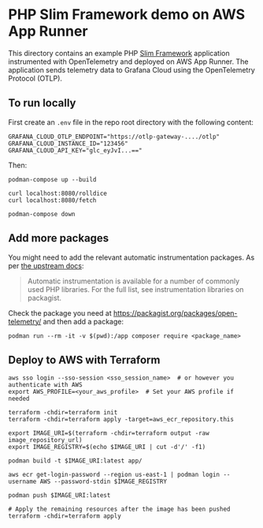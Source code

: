 # PHP Slim Framework demo on AWS App Runner

This directory contains an example PHP [Slim Framework](https://www.slimframework.com/) application instrumented with OpenTelemetry and deployed on AWS App Runner. The application sends telemetry data to Grafana Cloud using the OpenTelemetry Protocol (OTLP).

## To run locally

First create an `.env` file in the repo root directory with the following content:

```
GRAFANA_CLOUD_OTLP_ENDPOINT="https://otlp-gateway-..../otlp"
GRAFANA_CLOUD_INSTANCE_ID="123456"
GRAFANA_CLOUD_API_KEY="glc_eyJvI...=="
```

Then:

```shell
podman-compose up --build

curl localhost:8080/rolldice
curl localhost:8080/fetch

podman-compose down
```

## Add more packages

You might need to add the relevant automatic instrumentation packages. As per [the upstream docs](https://opentelemetry.io/docs/zero-code/php/):

> Automatic instrumentation is available for a number of commonly used PHP libraries. For the full list, see instrumentation libraries on packagist.

Check the package you need at https://packagist.org/packages/open-telemetry/ and then add a package:

```
podman run --rm -it -v $(pwd):/app composer require <package_name>
```

## Deploy to AWS with Terraform

```shell
aws sso login --sso-session <sso_session_name>  # or however you authenticate with AWS
export AWS_PROFILE=<your_aws_profile>  # Set your AWS profile if needed

terraform -chdir=terraform init
terraform -chdir=terraform apply -target=aws_ecr_repository.this

export IMAGE_URI=$(terraform -chdir=terraform output -raw image_repository_url)
export IMAGE_REGISTRY=$(echo $IMAGE_URI | cut -d'/' -f1)

podman build -t $IMAGE_URI:latest app/

aws ecr get-login-password --region us-east-1 | podman login --username AWS --password-stdin $IMAGE_REGISTRY

podman push $IMAGE_URI:latest

# Apply the remaining resources after the image has been pushed
terraform -chdir=terraform apply
```
